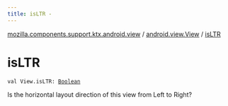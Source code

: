```yaml
---
title: isLTR - 
---
```


[mozilla.components.support.ktx.android.view](../index.html) / [android.view.View](index.html) / [isLTR](./is-l-t-r.html)

# isLTR

`val View.isLTR: `[`Boolean`](https://kotlinlang.org/api/latest/jvm/stdlib/kotlin/-boolean/index.html)

Is the horizontal layout direction of this view from Left to Right?

